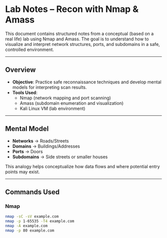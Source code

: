# Lab Notes – Recon with Nmap & Amass

This document contains structured notes from a conceptual (based on a real life) lab using Nmap and Amass. The goal is to understand how to visualize and interpret network structures, ports, and subdomains in a safe, controlled environment.

---

## Overview

- **Objective**: Practice safe reconnaissance techniques and develop mental models for interpreting scan results.
- **Tools Used**:
  - Nmap (network mapping and port scanning)
  - Amass (subdomain enumeration and visualization)
  - Kali Linux VM (lab environment)

---

## Mental Model

- **Networks** → Roads/Streets
- **Domains** → Buildings/Addresses
- **Ports** → Doors
- **Subdomains** → Side streets or smaller houses

This analogy helps conceptualize how data flows and where potential entry points may exist.

---

## Commands Used

### Nmap

```bash
nmap -sC -sV example.com
nmap -p 1-65535 -T4 example.com
nmap -A example.com
nmap -p 80 example.com

